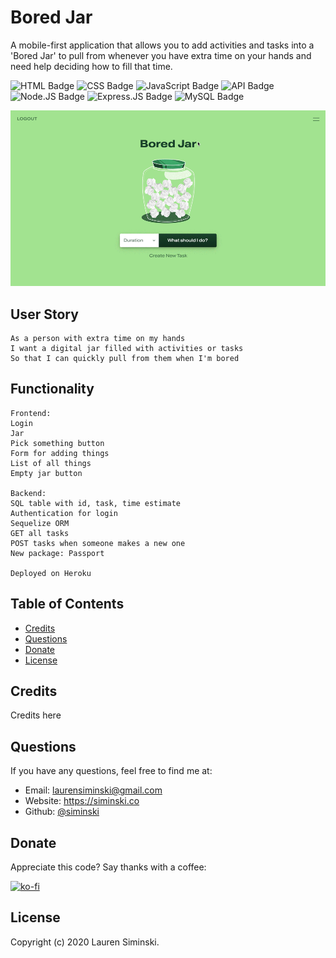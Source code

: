# Bored Jar
A mobile-first application that allows you to add activities and tasks into a 'Bored Jar' to pull from whenever you have extra time on your hands and need help deciding how to fill that time.

![HTML Badge](https://img.shields.io/badge/-HTML-323795) ![CSS Badge](https://img.shields.io/badge/-CSS-01A990) ![JavaScript Badge](https://img.shields.io/badge/-JavaScript-539436) ![API Badge](https://img.shields.io/badge/-API-F58021) ![Node.JS Badge](https://img.shields.io/badge/-Node.JS-CF1848) ![Express.JS Badge](https://img.shields.io/badge/-Express.JS-750460) ![MySQL Badge](https://img.shields.io/badge/-MySQL-61489C)  

![Application Screenshot](public/img/jar.gif)


## User Story
```
As a person with extra time on my hands
I want a digital jar filled with activities or tasks
So that I can quickly pull from them when I'm bored
```


## Functionality
```
Frontend:
Login
Jar
Pick something button
Form for adding things
List of all things
Empty jar button

Backend:
SQL table with id, task, time estimate
Authentication for login
Sequelize ORM
GET all tasks
POST tasks when someone makes a new one
New package: Passport

Deployed on Heroku
```


## Table of Contents 
* [Credits](#credits) 
* [Questions](#questions) 
* [Donate](#donate)
* [License](#license)   


## Credits
Credits here 


## Questions
If you have any questions, feel free to find me at:
* Email: laurensiminski@gmail.com
* Website: https://siminski.co
* Github: [@siminski](https://github.com/siminski)


## Donate
Appreciate this code? Say thanks with a coffee:

[![ko-fi](https://www.ko-fi.com/img/githubbutton_sm.svg)](https://ko-fi.com/W7W21YVJJ)


## License
Copyright (c) 2020 Lauren Siminski.